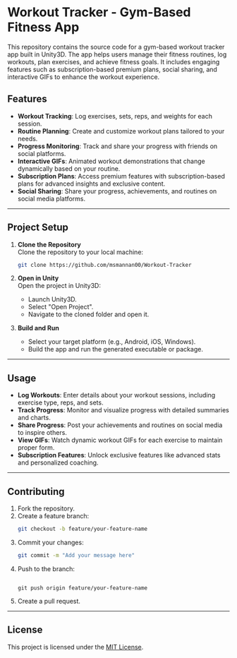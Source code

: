 
# Workout Tracker - Gym-Based Fitness App

This repository contains the source code for a gym-based workout tracker app built in Unity3D. The app helps users manage their fitness routines, log workouts, plan exercises, and achieve fitness goals. It includes engaging features such as subscription-based premium plans, social sharing, and interactive GIFs to enhance the workout experience.

## Features

- **Workout Tracking**: Log exercises, sets, reps, and weights for each session.
- **Routine Planning**: Create and customize workout plans tailored to your needs.
- **Progress Monitoring**: Track and share your progress with friends on social platforms.
- **Interactive GIFs**: Animated workout demonstrations that change dynamically based on your routine.
- **Subscription Plans**: Access premium features with subscription-based plans for advanced insights and exclusive content.
- **Social Sharing**: Share your progress, achievements, and routines on social media platforms.

---

## Project Setup

1. **Clone the Repository**  
   Clone the repository to your local machine:  
   ```bash
   git clone https://github.com/msmannan00/Workout-Tracker
   ```

2. **Open in Unity**  
   Open the project in Unity3D:  
   - Launch Unity3D.
   - Select "Open Project".
   - Navigate to the cloned folder and open it.

3. **Build and Run**  
   - Select your target platform (e.g., Android, iOS, Windows).
   - Build the app and run the generated executable or package.

---

## Usage

- **Log Workouts**: Enter details about your workout sessions, including exercise type, reps, and sets.
- **Track Progress**: Monitor and visualize progress with detailed summaries and charts.
- **Share Progress**: Post your achievements and routines on social media to inspire others.
- **View GIFs**: Watch dynamic workout GIFs for each exercise to maintain proper form.
- **Subscription Features**: Unlock exclusive features like advanced stats and personalized coaching.

---

## Contributing

1. Fork the repository.
2. Create a feature branch:  
   ```bash
   git checkout -b feature/your-feature-name
   ```
3. Commit your changes:  
   ```bash
   git commit -m "Add your message here"
   ```
4. Push to the branch:  
   ```bash![add new exercise](https://github.com/user-attachments/assets/8a5c62b3-48dd-4c38-ad12-ca9c7d2c300c)

   git push origin feature/your-feature-name
   ```
5. Create a pull request.

---

## License

This project is licensed under the [MIT License](LICENSE).
